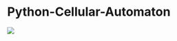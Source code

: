 # Python-Cellular-Automaton



![](https://github.com/aaronmkwong/Python-Cellular-Automaton/tree/main/GIFs/game_of_life_01.gif)
